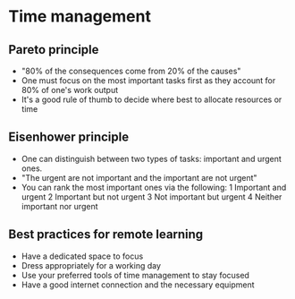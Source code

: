 # Time management

## Pareto principle
* "80% of the consequences come from 20% of the causes"
* One must focus on the most important tasks first as they account for 80% of one's work output
* It's a good rule of thumb to decide where best to allocate resources or time


## Eisenhower principle
* One can distinguish between two types of tasks: important and urgent ones.
* "The urgent are not important and the important are not urgent"
* You can rank the most important ones via the following:
   1 Important and urgent
   2 Important but not urgent
   3 Not important but urgent
   4 Neither important nor urgent

## Best practices for remote learning
* Have a dedicated space to focus
* Dress appropriately for a working day
* Use your preferred tools of time management to stay focused
* Have a good internet connection and the necessary equipment